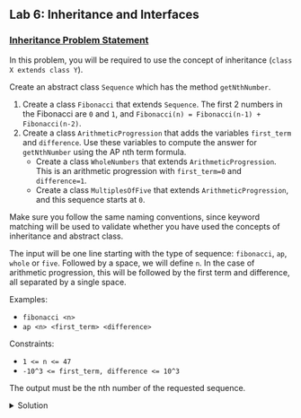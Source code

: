 ## Lab 6: Inheritance and Interfaces

### [Inheritance Problem Statement](https://www.hackerrank.com/contests/ooadj-lab-week-6/challenges/inheritance-ooadj)

In this problem, you will be required to use the concept of inheritance (`class X extends class Y`).

Create an abstract class `Sequence` which has the method `getNthNumber`.

1. Create a class `Fibonacci` that extends `Sequence`. The first 2 numbers in the Fibonacci are `0` and `1`, and `Fibonacci(n) = Fibonacci(n-1) + Fibonacci(n-2)`.
2. Create a class `ArithmeticProgression` that adds the variables `first_term` and `difference`. Use these variables to compute the answer for `getNthNumber` using the AP nth term formula.
	- Create a class `WholeNumbers` that extends `ArithmeticProgression`. This is an arithmetic progression with `first_term=0` and `difference=1`.
	- Create a class `MultiplesOfFive` that extends `ArithmeticProgression`, and this sequence starts at `0`.

Make sure you follow the same naming conventions, since keyword matching will be used to validate whether you have used the concepts of inheritance and abstract class.

The input will be one line starting with the type of sequence: `fibonacci`, `ap`, `whole` or `five`. Followed by a space, we will define `n`. In the case of arithmetic progression, this will be followed by the first term and difference, all separated by a single space.

Examples:

- `fibonacci <n>`
- `ap <n> <first_term> <difference>`

Constraints:
- `1 <= n <= 47`
- `-10^3 <= first_term, difference <= 10^3`

The output must be the nth number of the requested sequence.

<details><summary>Solution</summary>

### Code

```java
import java.io.*;
import java.util.*;
import java.text.*;
import java.math.*;
import java.util.regex.*;

abstract class Sequence {
    int getNthNumber(int n) {
        return n;
    };
}

class Fibonacci extends Sequence {
    int getNthNumber(int n) {
        if(n == 1) {
            return 0;
        }
        else if(n == 2) {
            return 1;
        }
        else {
            int a = 0, b = 1, c = a + b;
            for(int i = 3; i <= n; ++i) {
                c = a + b;
                a = b;
                b = c;
            }
            return c;
        }
    }
}

class ArithmeticProgression extends Sequence {
    int a = 0, d = 0;
    
    ArithmeticProgression(int a, int d) {
        this.a = a;
        this.d = d;
    }
    
    int getNthNumber(int n) {
        return this.a + (n - 1) * this.d;
    }
}

class WholeNumbers extends ArithmeticProgression {
    WholeNumbers() {
        super(0, 1);
    }
}

class MultiplesOfFive extends ArithmeticProgression {
    MultiplesOfFive() {
        super(0, 5);
    }
}

public class Solution {
    public static void main(String[] args) {
        Scanner s = new Scanner(System.in);
        String input = s.nextLine();
        String seq_type = input.split(" ")[0];
        int n = Integer.parseInt(input.split(" ")[1]);
        if(seq_type.equals("ap")) {
            int a = Integer.parseInt(input.split(" ")[2]), d = Integer.parseInt(input.split(" ")[3]);
            ArithmeticProgression ap = new ArithmeticProgression(a, d);
            System.out.println(ap.getNthNumber(n));
        }
        else if(seq_type.equals("fibonacci")) {
            Fibonacci fib = new Fibonacci();
            System.out.println(fib.getNthNumber(n));
        }
        else if(seq_type.equals("whole")) {
            WholeNumbers whole = new WholeNumbers();
            System.out.println(whole.getNthNumber(n));
        }
        else if(seq_type.equals("five")) {
            MultiplesOfFive five = new MultiplesOfFive();
            System.out.println(five.getNthNumber(n));
        }
    }
}
```

</details>
